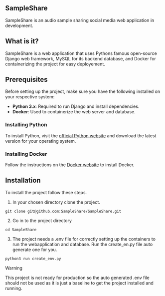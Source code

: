 ## **SampleShare**
SampleShare is an audio sample sharing social media web application in development. 

## **What is it?**
SampleShare is a web application that uses Pythons famous open-source Django web framework, MySQL for its backend database, and Docker for containerizing the project for easy deployement. 

## Prerequisites

Before setting up the project, make sure you have the following installed on your respective system:

- **Python 3.x**: Required to run Django and install dependencies.
- **Docker**: Used to containerize the web server and database.

### Installing Python
To install Python, visit the [official Python website](https://www.python.org/downloads/) and download the latest version for your operating system.

### Installing Docker
Follow the instructions on the [Docker website](https://docs.docker.com/get-docker/) to install Docker.

## **Installation**
To install the project follow these steps.

1. In your chosen directory clone the project.
```
git clone git@github.com:SampleShare/SampleShare.git
```
2. Go in to the project directory 
```
cd SampleShare
```
3. The project needs a .env file for correctly setting up the containers to run the webapplication and database. Run the create_en.py file auto generate one for you.
```
python3 run create_env.py
```
>[!WARNING]
>This project is not ready for production so the auto generated .env file should not be used as it is just a baseline to get the project installed and running. 
